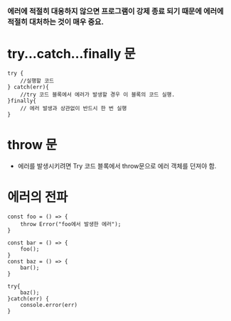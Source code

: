 ### 에러에 적절히 대응하지 않으면 프로그램이 강제 종료 되기 때문에 에러에 적절히 대처하는 것이 매우 중요.

# try...catch...finally 문
```
try {
    //실행할 코드
} catch(err){
    //try 코드 블록에서 에러가 발생할 경우 이 블록의 코드 실행.
}finally{
    // 에러 발생과 상관없이 반드시 한 번 실행
}
```

# throw 문
- 에러를 발생시키려면 Try 코드 블록에서 throw문으로 에러 객체를 던져야 함.

# 에러의 전파
```
const foo = () => {
    throw Error("foo에서 발생한 에러");
}

const bar = () => {
    foo();
}
const baz = () => {
    bar();
}

try{
    baz();
}catch(err) {
    console.error(err)
}
```